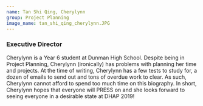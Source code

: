 ```yaml
---
name: Tan Shi Qing, Cherylynn
group: Project Planning
image_name: tan_shi_qing_cherylynn.JPG
---
```


### Executive Director

Cherylynn is a Year 6 student at Dunman High School. Despite being in Project Planning,  Cherylynn (ironically) has problems with planning her time and projects. At the time of writing, Cherylynn has a few tests to study for, a dozen of emails to send out and tons of overdue work to clear. As such, Cherylynn cannot afford to spend too much time on this biography. In short, Cherylynn hopes that everyone will PRESS on and she looks forward to seeing everyone in a desirable state at DHAP 2019!